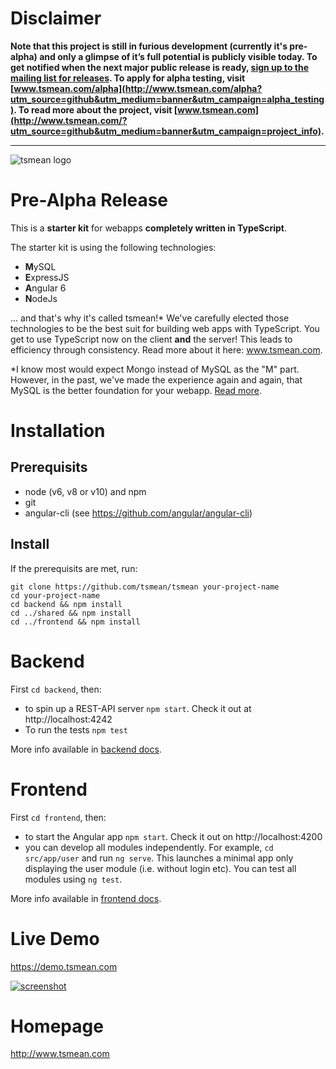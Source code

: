 # Disclaimer

**Note that this project is still in furious development (currently it's pre-alpha) and only a glimpse of it’s full potential is publicly visible today. To get notified when the next major public release is ready, [sign up to the mailing list for releases](http://eepurl.com/cXa2aP). To apply for alpha testing, visit [www.tsmean.com/alpha](http://www.tsmean.com/alpha?utm_source=github&utm_medium=banner&utm_campaign=alpha_testing). To read more about the project, visit [www.tsmean.com](http://www.tsmean.com/?utm_source=github&utm_medium=banner&utm_campaign=project_info).**


<hr>

![tsmean logo](https://s3.eu-central-1.amazonaws.com/bersling/images/tsmean-logo.png)

# Pre-Alpha Release

This is a **starter kit** for webapps **completely written in TypeScript**.

The starter kit is using the following technologies:

- **M**ySQL
- **E**xpressJS
- **A**ngular 6
- **N**odeJs

... and that's why it's called tsmean!&#42; We've carefully elected those technologies to be the best suit for building web apps with TypeScript. You get to use TypeScript now
on the client **and** the server! This leads to efficiency
through consistency. Read more about it here: www.tsmean.com.

&#42;I know most would expect Mongo instead of MySQL as the "M" part. However, in the past, we've made the experience again and again, that MySQL is the better foundation for your webapp. [Read more](https://www.tsmean.com/articles/vs/mongo-vs-mysql-for-webapps/).

# Installation

## Prerequisits ##

- node (v6, v8 or v10) and npm
- git
- angular-cli (see https://github.com/angular/angular-cli)


## Install ##
If the prerequisits are met, run:

```
git clone https://github.com/tsmean/tsmean your-project-name
cd your-project-name
cd backend && npm install
cd ../shared && npm install
cd ../frontend && npm install
```

# Backend

First `cd backend`, then:

- to spin up a REST-API server `npm start`. Check it out at http://localhost:4242
- To run the tests `npm test`

More info available in [backend docs](./backend/README.md).

# Frontend
First `cd frontend`, then:

- to start the Angular app `npm start`. Check it out on http://localhost:4200
- you can develop all modules independently. For example, `cd src/app/user` and run `ng serve`.
This launches a minimal app only displaying the user module (i.e. without login etc).
You can test all modules using `ng test`.

More info available in [frontend docs](./frontend/README.md).

# Live Demo
https://demo.tsmean.com

[![screenshot](https://s3.eu-central-1.amazonaws.com/bersling/images/animals3.gif)](https://fir-tsmean.firebaseapp.com/)


# Homepage
http://www.tsmean.com
